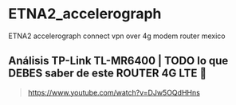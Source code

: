 # ETNA2_accelerograph
ETNA2 accelerograph connect vpn over 4g modem router mexico


## Análisis TP-Link TL-MR6400 | TODO lo que DEBES saber de este ROUTER 4G LTE 🚀
> https://www.youtube.com/watch?v=DJw5OQdHHns
